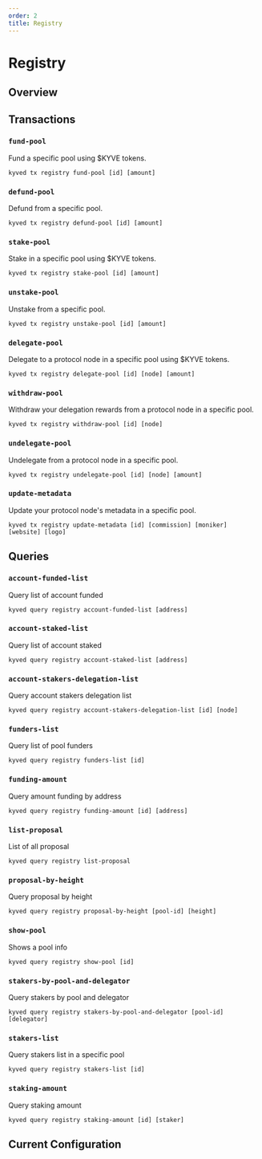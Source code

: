 ```yaml
---
order: 2
title: Registry
---
```


# Registry

## Overview

## Transactions

### `fund-pool`

Fund a specific pool using $KYVE tokens.

```shell
kyved tx registry fund-pool [id] [amount]
```

### `defund-pool`

Defund from a specific pool.

```shell
kyved tx registry defund-pool [id] [amount]
```

### `stake-pool`

Stake in a specific pool using $KYVE tokens.

```shell
kyved tx registry stake-pool [id] [amount]
```

### `unstake-pool`

Unstake from a specific pool.

```shell
kyved tx registry unstake-pool [id] [amount]
```

### `delegate-pool`

Delegate to a protocol node in a specific pool using $KYVE tokens.

```shell
kyved tx registry delegate-pool [id] [node] [amount]
```

### `withdraw-pool`

Withdraw your delegation rewards from a protocol node in a specific pool.

```shell
kyved tx registry withdraw-pool [id] [node]
```

### `undelegate-pool`

Undelegate from a protocol node in a specific pool.

```shell
kyved tx registry undelegate-pool [id] [node] [amount]
```

### `update-metadata`

Update your protocol node's metadata in a specific pool.

```shell
kyved tx registry update-metadata [id] [commission] [moniker] [website] [logo]
```

## Queries
### `account-funded-list` 
Query list of account funded
```shell
kyved query registry account-funded-list [address] 
```
### `account-staked-list`
Query list of account staked
```shell
kyved query registry account-staked-list [address]
```
### `account-stakers-delegation-list`
Query account stakers delegation list
```shell
kyved query registry account-stakers-delegation-list [id] [node] 
```
### `funders-list`
Query list of pool funders 
```shell
kyved query registry funders-list [id]
```
### `funding-amount`
Query amount funding by address
```shell
kyved query registry funding-amount [id] [address]
```
### `list-proposal`
List of all proposal
```shell
kyved query registry list-proposal
```
### `proposal-by-height`
Query proposal by height
```shell
kyved query registry proposal-by-height [pool-id] [height]
```

### `show-pool`
Shows a pool info
```shell
kyved query registry show-pool [id]
```

### `stakers-by-pool-and-delegator`  
Query stakers by pool and delegator
```shell
kyved query registry stakers-by-pool-and-delegator [pool-id] [delegator] 
```
### `stakers-list`
Query stakers list in a specific pool
```shell
kyved query registry stakers-list [id] 
```
### `staking-amount`
Query staking amount
```shell
kyved query registry staking-amount [id] [staker]
```
## Current Configuration
